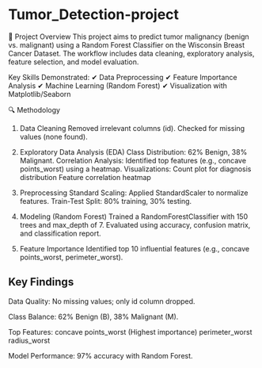 # Tumor_Detection-project
📌 Project Overview
This project aims to predict tumor malignancy (benign vs. malignant) using a Random Forest Classifier on the Wisconsin Breast Cancer Dataset. The workflow includes data cleaning, exploratory analysis, feature selection, and model evaluation.

Key Skills Demonstrated:
✔ Data Preprocessing
✔ Feature Importance Analysis
✔ Machine Learning (Random Forest)
✔ Visualization with Matplotlib/Seaborn

🔍 Methodology
1. Data Cleaning
Removed irrelevant columns (id).
Checked for missing values (none found).

2. Exploratory Data Analysis (EDA)
Class Distribution: 62% Benign, 38% Malignant.
Correlation Analysis: Identified top features (e.g., concave points_worst) using a heatmap.
Visualizations:
Count plot for diagnosis distribution
Feature correlation heatmap

3. Preprocessing
Standard Scaling: Applied StandardScaler to normalize features.
Train-Test Split: 80% training, 30% testing.

4. Modeling (Random Forest)
Trained a RandomForestClassifier with 150 trees and max_depth of 7.
Evaluated using accuracy, confusion matrix, and classification report.

5. Feature Importance
Identified top 10 influential features (e.g., concave points_worst, perimeter_worst).

## Key Findings
Data Quality: No missing values; only id column dropped.

Class Balance: 
62% Benign (B), 38% Malignant (M).

Top Features:
concave points_worst (Highest importance)
perimeter_worst
radius_worst

Model Performance: 
97% accuracy with Random Forest.
